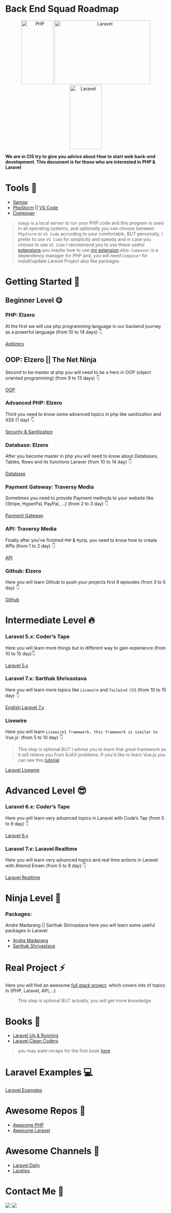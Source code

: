# Back End Squad Roadmap

<p align="center">
  <a href="https://www.php.net/docs.php"><img src="https://github.com/CIS-Team/BackEnd-Squad/blob/main/assets/repo/php_logo.svg" width="100px" height="200px" alt="PHP"></a>
  <a href="https://laravel.com/"><img src="https://github.com/CIS-Team/BackEnd-Squad/blob/main/assets/repo/laravel_logo.svg" width="300px" height="200px" alt="Laravel"></a>
  <a href="https://laravel-livewire.com/"><img src="https://github.com/CIS-Team/BackEnd-Squad/blob/main/assets/repo/livewire_logo.svg" width="100px" height="200px" alt="Laravel"></a>
</p>

**We are in CIS try to give you advice about How to start web back-end development. This document is for those who are interested in PHP & Laravel**

# Tools 🤙

<ul>
  <li><a href="https://www.apachefriends.org/download.html">Xampp</a></li>
  <li><a href="https://www.jetbrains.com/phpstorm/">PhpStorm</a> || <a href="https://code.visualstudio.com/download">VS Code<a></li>
  <li><a href="https://getcomposer.org/">Composer</a></li>
</ul>
    
> `Xampp` is a local server to run your PHP code and this program is used in all operating systems, and optionally you can choose between `PhpStorm` or `VS Code` according to your comfortable, BUT personally, I prefer to use `VS Code` for simplicity and speedy and in case you choose to use `VS Code` I recommend you to use these useful 
<a href="https://github.com/CIS-Team/BackEnd-Squad/tree/main/assets/img/extensions">extensions</a> you maybe love to use <a href="https://marketplace.visualstudio.com/items?itemName=MahmoudMohamedRamadan.mr-darkest-theme">my extension</a> also. `Composer` is a dependency manager for PHP and, you will need `Composer` for install/update Laravel Project also like packages

# Getting Started 🚀

## Beginner Level 😋

### PHP: Elzero
At the first we will use php programming language in our backend journey as a powerful language (from 10 to 14 days) 👇
    
<a href="https://www.youtube.com/playlist?list=PLDoPjvoNmBAzH72MTPuAAaYfReraNlQgM">Apitizers</a>

## OOP: Elzero || The Net Ninja
Second to be master at php you will need to be a hero in OOP (object oriented programming)  (from 9 to 13 days) 👇
    
<a href="https://www.youtube.com/playlist?list=PLDoPjvoNmBAzH72MTPuAAaYfReraNlQgM">OOP</a>

### Advanced PHP:  Elzero
Third you need to know some advanced topics in php like sanitization and XSS  (1 day) 👇
 
<a href="https://youtu.be/uXpQSrx8aqw">Security & Sanitization</a>

### Database: Elzero
After you become master in php you will need to know about Databases, Tables, Rows and its functions Laraver (from 10 to 14 day) 👇
    
<a href="https://www.youtube.com/playlist?list=PLDoPjvoNmBAz6DT8SzQ1CODJTH-NIA7R9">Database</a>

### Payment Gateway: Traversy Media
Sometimes you need to provide Payment methods to your website like {Stripe, HyperPal, PayPal, ...} (from 2 to 3 day) 👇
    
<a href="https://www.youtube.com/playlist?list=PLillGF-Rfqbb8OFHzQhkEElaReewJlwca">Payment Gateway</a>

### API: Traversy Media
Finally after you’ve finished `PHP` & `MySQL` you need to know how to create APIs (from 1 to 2 day) 👇
    
<a href="https://youtube.com/playlist?list=PLillGF-RfqbZ3_Xr8do7Q2R752xYrDRAo">API</a>

### Github: Elzero
Here you will learn Github to push your projects first 9 episodes (from 3 to 5 day) 👇
    
<a href="https://www.youtube.com/playlist?list=PLDoPjvoNmBAw4eOj58MZPakHjaO3frVM">Github</a>

# Intermediate Level 🔥

### Laravel 5.x: Coder’s Tape
Here you will learn more things but in different way to gain experience (from 10 to 15 day)👇
    
<a href="https://www.youtube.com/playlist?list=PLpzy7FIRqpGD0kxI48v8QEVVZd744Phi4">Laravel 5.x</a>

### Laravel 7.x: Sarthak Shrivastava
Here you will learn more topics like `Livewire` and `Tailwind CSS` (from 10 to 15 day) 👇

<a href="https://youtube.com/playlist?list=PLe30vg_FG4OSCTUv3XIkwH--cK2D7rfJJ">English Laravel 7.x</a>

### Livewire
Here you will learn `Livewire1 framework, this framework is similar to `Vue.js` (from 5 to 10 day) 👇
 
> This step is optional BUT I advise you to learn that great framework as it will relieve you from AJAX problems. If you'd like to learn Vue.js you can see this <a href="https://youtube.com/playlist?list=PLDoPjvoNmBAzDuaT7kEURZQbw9dQHepK9">tutorial</a>
    
<a href="https://www.youtube.com/playlist?list=PLe30vg_FG4OQ8b813BDykoYz95Zc3xUWK">Laravel Livewire</a>

# Advanced Level 😎
    
### Laravel 6.x: Coder’s Tape
Here you will learn very advanced topics in Laravel with Code’s Tap (from 5 to 9 day) 👇
    
<a href="https://www.youtube.com/playlist?list=PLpzy7FIRqpGD5pN3-Y66YDtxJCYuGumFO ">Laravel 6.x</a>

### Laravel 7.x: Laravel Realtime
Here you will learn very advanced topics and real time actions in Laravel with Ahemd Emam (from 5 to 9 day) 👇
    
<a href="https://www.youtube.com/playlist?list=PLCm7ZeRfGSP5u3WilkVBz4s-uQtsy79eb">Laravel Realtime</a>

# Ninja Level 💪

### Packages:
Andre Madarang || Sarthak Shrivastava here you will learn some useful packages in Laravel
    
<ul>
  <li><a href="https://www.youtube.com/playlist?list=PLEhEHUEU3x5pcQJHE8WBLqlHt2o3q5O-f">Andre Madarang</a></li>
  <li><a href="https://www.youtube.com/playlist?list=PLe30vg_FG4ORrveWqHjn-9C5sn5mUP815">Sarthak Shrivastava</a></li>
</ul>

# Real Project ⚡

Here you will find an awesome <a href="https://youtube.com/playlist?list=PL6dOx0c_MWg58wyE6ZUFVsOqFj0-B3cT_">full stack project</a>. which covers lots of topics in {PHP, Laravel, API,...}
    
> This step is optional BUT actually, you will get more knowledge
    
# Books 📕

<ul>
  <li><a href="https://github.com/CIS-Team/BackEnd-Squad/tree/main/books">Laravel Up & Running</a></li>
  <li><a href="https://github.com/CIS-Team/BackEnd-Squad/blob/main/books/The-Clean-Coders-Guide-to-Laravel.pdf">Laravel Clean Coders</a></li>
</ul>

> you may want recaps for the first book <a href="https://github.com/mahmoudmohamedramadan/Laravel-Digging">here</a>
    
# Laravel Examples 💻
    
<a href="https://laravelexamples.com/">Laravel Examples</a>    
    
# Awesome Repos 🥇
    
<ul>
  <li><a href="https://github.com/odan/learn-php">Awesome PHP</a></li>
  <li><a href="https://github.com/chiraggude/awesome-laravel">Awesome Laravel</a></li>
</ul>
    
# Awesome Channels 🎦
    
<ul>
  <li><a href="https://www.youtube.com/c/LaravelDaily">Laravel Daily</a></li>
  <li><a href="https://www.youtube.com/c/Laratips">Laratips</a></li>
</ul>
    
# Contact Me 📱

<a href="https://www.facebook.com/mahmoudmohamedramadan496" title="Facebook"><img src="https://img.shields.io/badge/Facebook-%234267B2?style=flat&logo=Facebook&logoColor=white"/></a>
 <a href="https://www.linkedin.com/in/mahmoudmohamedramadan/" title="LinkedIn"><img src="https://img.shields.io/badge/LinkedIn-%230177B5?style=flat&logo=linkedin&logoColor=white"/></a>
